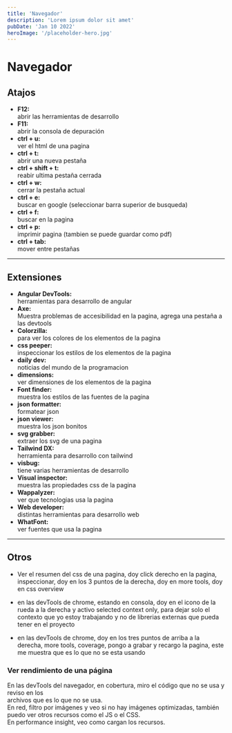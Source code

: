 ```yaml
---
title: 'Navegador'
description: 'Lorem ipsum dolor sit amet'
pubDate: 'Jan 10 2022'
heroImage: '/placeholder-hero.jpg'
---
```


# Navegador

## Atajos

- **F12:**  
  abrir las herramientas de desarrollo
- **F11:**  
  abrir la consola de depuración
- **ctrl + u:**  
  ver el html de una pagina
- **ctrl + t:**  
  abrir una nueva pestaña
- **ctrl + shift + t:**  
  reabir ultima pestaña cerrada
- **ctrl + w:**  
  cerrar la pestaña actual
- **ctrl + e:**  
  buscar en google (seleccionar barra superior de busqueda)
- **ctrl + f:**  
  buscar en la pagina
- **ctrl + p:**  
  imprimir pagina (tambien se puede guardar como pdf)
- **ctrl + tab:**  
  mover entre pestañas

---

## Extensiones

- **Angular DevTools:**  
  herramientas para desarrollo de angular
- **Axe:**  
  Muestra problemas de accesibilidad en la pagina, agrega una pestaña a las devtools
- **Colorzilla:**  
  para ver los colores de los elementos de la pagina
- **css peeper:**  
  inspeccionar los estilos de los elementos de la pagina
- **daily dev:**  
  noticias del mundo de la programacion
- **dimensions:**  
  ver dimensiones de los elementos de la pagina
- **Font finder:**  
  muestra los estilos de las fuentes de la pagina
- **json formatter:**  
  formatear json
- **json viewer:**  
  muestra los json bonitos
- **svg grabber:**  
  extraer los svg de una pagina
- **Tailwind DX:**  
  herramienta para desarrollo con tailwind
- **visbug:**  
  tiene varias herramientas de desarrollo
- **Visual inspector:**  
  muestra las propiedades css de la pagina
- **Wappalyzer:**  
  ver que tecnologias usa la pagina
- **Web developer:**  
  distintas herramientas para desarrollo web
- **WhatFont:**  
  ver fuentes que usa la pagina

---

## Otros

- Ver el resumen del css de una pagina, doy click derecho en la pagina,
  inspeccionar, doy en los 3 puntos de la derecha, doy en more tools,
  doy en css overview

- en las devTools de chrome, estando en consola, doy en el icono de la
  rueda a la derecha y activo selected context only, para dejar solo el
  contexto que yo estoy trabajando y no de librerias externas que pueda
  tener en el proyecto

- en las devTools de chrome, doy en los tres puntos de arriba a la derecha,
  more tools, coverage, pongo a grabar y recargo la pagina, este me muestra
  que es lo que no se esta usando

### Ver rendimiento de una página

En las devTools del navegador, en cobertura, miro el código que no se usa y reviso en los  
archivos que es lo que no se usa.  
En red, filtro por imágenes y veo si no hay imágenes optimizadas, también puedo ver otros
recursos como el JS o el CSS.  
En performance insight, veo como cargan los recursos.

